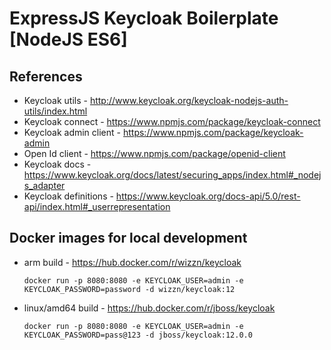 # ExpressJS Keycloak Boilerplate [NodeJS ES6]

## References

-   Keycloak utils - http://www.keycloak.org/keycloak-nodejs-auth-utils/index.html
-   Keycloak connect - https://www.npmjs.com/package/keycloak-connect
-   Keycloak admin client - https://www.npmjs.com/package/keycloak-admin
-   Open Id client - https://www.npmjs.com/package/openid-client
-   Keycloak docs - https://www.keycloak.org/docs/latest/securing_apps/index.html#_nodejs_adapter
-   Keycloak definitions - https://www.keycloak.org/docs-api/5.0/rest-api/index.html#_userrepresentation

## Docker images for local development

-   arm build - https://hub.docker.com/r/wizzn/keycloak

    `docker run -p 8080:8080 -e KEYCLOAK_USER=admin -e KEYCLOAK_PASSWORD=password -d wizzn/keycloak:12`

-   linux/amd64 build - https://hub.docker.com/r/jboss/keycloak

    `docker run -p 8080:8080 -e KEYCLOAK_USER=admin -e KEYCLOAK_PASSWORD=pass@123 -d jboss/keycloak:12.0.0`
